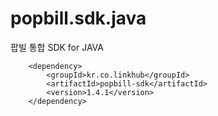 popbill.sdk.java
================

팝빌 통합 SDK for JAVA


		<dependency>
			<groupId>kr.co.linkhub</groupId>
			<artifactId>popbill-sdk</artifactId>
			<version>1.4.1</version>
		</dependency>
